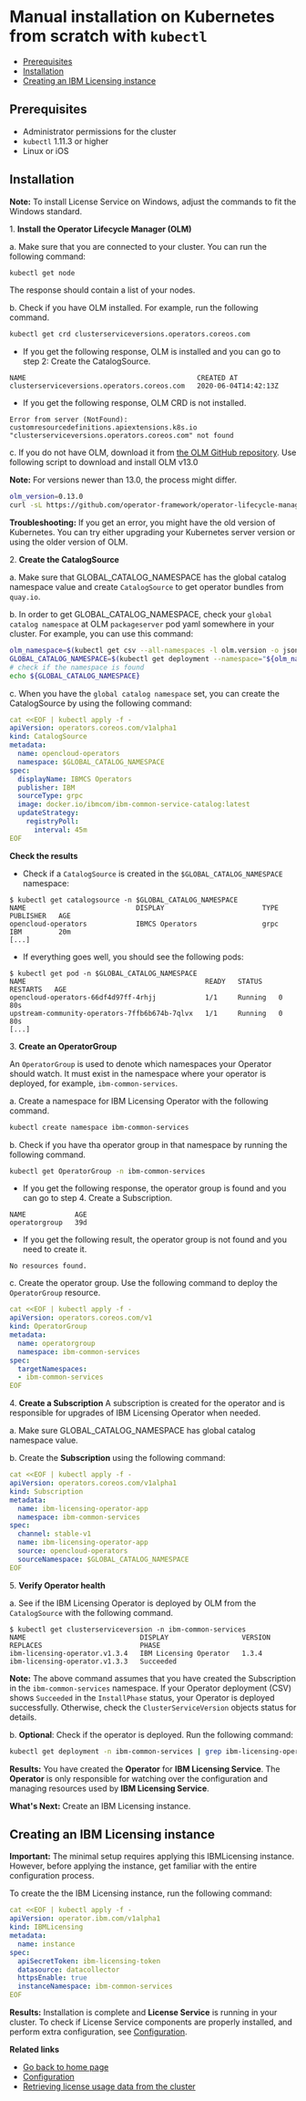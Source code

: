 # Manual installation on Kubernetes from scratch with `kubectl`

- [Prerequisites](#prerequisites)
- [Installation](#installation)
- [Creating an IBM Licensing instance](#creating-an-ibm-licensing-instance)

## Prerequisites

- Administrator permissions for the cluster
- `kubectl` 1.11.3 or higher
- Linux or iOS

## Installation

   **Note:** To install License Service on Windows, adjust the commands to fit the Windows standard.

1\. **Install the Operator Lifecycle Manager (OLM)**

a. Make sure that you are connected to your cluster. You can run the following command:

```bash
kubectl get node
```

The response should contain a list of your nodes.

b. Check if you have OLM installed. For example, run the following command.

```bash
kubectl get crd clusterserviceversions.operators.coreos.com
```

- If you get the following response, OLM is installed and you can go to step 2: Create the CatalogSource.

```console
NAME                                          CREATED AT
clusterserviceversions.operators.coreos.com   2020-06-04T14:42:13Z
```

- If you get the following response, OLM CRD is not installed.

```console
Error from server (NotFound): customresourcedefinitions.apiextensions.k8s.io "clusterserviceversions.operators.coreos.com" not found
```

c.  If you do not have OLM, download it from [the OLM GitHub repository](https://github.com/operator-framework/operator-lifecycle-manager/releases). Use following script to download and install OLM v13.0

**Note:** For versions newer than 13.0, the process might differ.

```bash
olm_version=0.13.0
curl -sL https://github.com/operator-framework/operator-lifecycle-manager/releases/download/${olm_version}/install.sh | bash -s ${olm_version}
```

   **Troubleshooting:** If you get an error, you might have the old version of Kubernetes. You can try either upgrading your Kubernetes server version or using the older version of OLM.

2\. **Create the CatalogSource**

a. Make sure that GLOBAL_CATALOG_NAMESPACE has the global catalog namespace value and create `CatalogSource` to get operator bundles from `quay.io`.

b. In order to get GLOBAL_CATALOG_NAMESPACE, check your `global catalog namespace` at OLM `packageserver` pod yaml somewhere in your cluster. For example, you can use this command:

```bash
olm_namespace=$(kubectl get csv --all-namespaces -l olm.version -o jsonpath="{.items[?(@.metadata.name=='packageserver')].metadata.namespace}")
GLOBAL_CATALOG_NAMESPACE=$(kubectl get deployment --namespace="${olm_namespace}" packageserver -o yaml | grep -A 1 -i global-namespace | tail -1 | cut -d "-" -f 2- | sed -e 's/^[ \t]*//')
# check if the namespace is found
echo ${GLOBAL_CATALOG_NAMESPACE}
```

c. When you have the `global catalog namespace` set, you can create the CatalogSource by using the following command:

```yaml
cat <<EOF | kubectl apply -f -
apiVersion: operators.coreos.com/v1alpha1
kind: CatalogSource
metadata:
  name: opencloud-operators
  namespace: $GLOBAL_CATALOG_NAMESPACE
spec:
  displayName: IBMCS Operators
  publisher: IBM
  sourceType: grpc
  image: docker.io/ibmcom/ibm-common-service-catalog:latest
  updateStrategy:
    registryPoll:
      interval: 45m
EOF
```

<b>Check the results</b>
- Check if a `CatalogSource` is created in the `$GLOBAL_CATALOG_NAMESPACE` namespace:

```console
$ kubectl get catalogsource -n $GLOBAL_CATALOG_NAMESPACE
NAME                           DISPLAY                        TYPE   PUBLISHER   AGE
opencloud-operators            IBMCS Operators                grpc   IBM         20m
[...]
```

- If everything goes well, you should see the following pods:

```console
$ kubectl get pod -n $GLOBAL_CATALOG_NAMESPACE
NAME                                            READY   STATUS    RESTARTS   AGE
opencloud-operators-66df4d97ff-4rhjj            1/1     Running   0          80s
upstream-community-operators-7ffb6b674b-7qlvx   1/1     Running   0          80s
[...]
```

3\. **Create an OperatorGroup**

An `OperatorGroup` is used to denote which namespaces your Operator should watch.
It must exist in the namespace where your operator is deployed, for example, `ibm-common-services`.

a. Create a namespace for IBM Licensing Operator with the following command.

```bash
kubectl create namespace ibm-common-services
```

b. Check if you have tha operator group in that namespace by running the following command.

```bash
kubectl get OperatorGroup -n ibm-common-services
```

- If you get the following response, the operator group is found and you can go to step 4. Create a Subscription.

```console
NAME            AGE
operatorgroup   39d
```

- If you get the following result, the operator group is not found and you need to create it.

```console
No resources found.
```

c. Create the operator group.
Use the following command to deploy the `OperatorGroup` resource.

```yaml
cat <<EOF | kubectl apply -f -
apiVersion: operators.coreos.com/v1
kind: OperatorGroup
metadata:
  name: operatorgroup
  namespace: ibm-common-services
spec:
  targetNamespaces:
  - ibm-common-services
EOF
```

4\. **Create a Subscription**
A subscription is created for the operator and is responsible for upgrades of IBM Licensing Operator when needed.

a. Make sure GLOBAL_CATALOG_NAMESPACE has global catalog namespace value.

b. Create the **Subscription** using the following command:

```yaml
cat <<EOF | kubectl apply -f -
apiVersion: operators.coreos.com/v1alpha1
kind: Subscription
metadata:
  name: ibm-licensing-operator-app
  namespace: ibm-common-services
spec:
  channel: stable-v1
  name: ibm-licensing-operator-app
  source: opencloud-operators
  sourceNamespace: $GLOBAL_CATALOG_NAMESPACE
EOF
```

5\. **Verify Operator health**

a. See if the IBM Licensing Operator is deployed by OLM from the `CatalogSource` with the following command.

```console
$ kubectl get clusterserviceversion -n ibm-common-services
NAME                            DISPLAY                  VERSION   REPLACES                        PHASE
ibm-licensing-operator.v1.3.4   IBM Licensing Operator   1.3.4     ibm-licensing-operator.v1.3.3   Succeeded
```

**Note:** The above command assumes that you have created the Subscription in the `ibm-common-services` namespace.
If your Operator deployment (CSV) shows `Succeeded` in the `InstallPhase` status, your Operator is deployed successfully. Otherwise, check the `ClusterServiceVersion` objects status for details.

b. **Optional**: Check if the operator is deployed. Run the following command:

```bash
kubectl get deployment -n ibm-common-services | grep ibm-licensing-operator
```

**Results:**
You have created the **Operator** for **IBM Licensing Service**. The **Operator** is only responsible for watching over the configuration and managing resources used by **IBM Licensing Service**.

**What's Next:**
Create an IBM Licensing instance.

## Creating an IBM Licensing instance

**Important:** The minimal setup requires applying this IBMLicensing instance. However, before applying the instance, get familiar with the entire configuration process.

To create the the IBM Licensing instance, run the following command:

```yaml
cat <<EOF | kubectl apply -f -
apiVersion: operator.ibm.com/v1alpha1
kind: IBMLicensing
metadata:
  name: instance
spec:
  apiSecretToken: ibm-licensing-token
  datasource: datacollector
  httpsEnable: true
  instanceNamespace: ibm-common-services
EOF
```

**Results:** Installation is complete and **License Service** is running in your cluster. To check if License Service components are properly installed, and perform extra configuration, see [Configuration](Configuration.md).

<b>Related links</b>

- [Go back to home page](../License_Service_main.md#documentation)
- [Configuration](Configuration.md)
- [Retrieving license usage data from the cluster](Retrieving_data.md)
